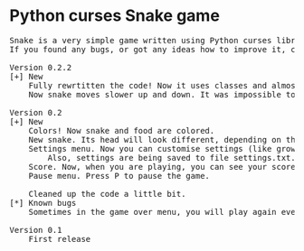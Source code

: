 Python curses Snake game
========================
<pre>
Snake is a very simple game written using Python curses library.
If you found any bugs, or got any ideas how to improve it, contact me at digitloft@gmail.com

Version 0.2.2
[+] New
    Fully rewrtitten the code! Now it uses classes and almost no global variables.
    Now snake moves slower up and down. It was impossible to play :[

Version 0.2
[+] New
    Colors! Now snake and food are colored.
    New snake. Its head will look different, depending on the direction.
    Settings menu. Now you can customise settings (like grow length, difficulty), without having to modify the code.
        Also, settings are being saved to file settings.txt.
    Score. Now, when you are playing, you can see your score in the top right corner.
    Pause menu. Press P to pause the game.
    
    Cleaned up the code a little bit.
[*] Known bugs
    Sometimes in the game over menu, you will play again even if you press M or Return. Trying to fix it.

Version 0.1
    First release
</pre>
